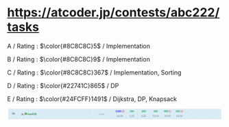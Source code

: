 # https://atcoder.jp/contests/abc222/tasks

A / Rating : $\color{#8C8C8C}5$ / Implementation

B / Rating : $\color{#8C8C8C}9$ / Implementation

C / Rating : $\color{#8C8C8C}367$ / Implementation, Sorting

D / Rating : $\color{#22741C}865$ / DP

E / Rating : $\color{#24FCFF}1491$ / Dijkstra, DP, Knapsack

![My Image](https://github.com/kss418/Atcoder/blob/main/ABC/Images/Standings/222.png)
